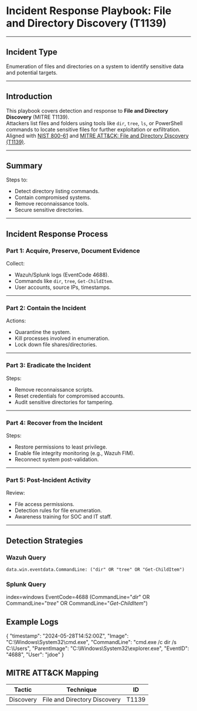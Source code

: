 # Incident Response Playbook: File and Directory Discovery (T1139)

---

## Incident Type

Enumeration of files and directories on a system to identify sensitive data and potential targets.

---

## Introduction

This playbook covers detection and response to **File and Directory Discovery** (MITRE T1139).  
Attackers list files and folders using tools like `dir`, `tree`, `ls`, or PowerShell commands to locate sensitive files for further exploitation or exfiltration.  
Aligned with [NIST 800-61](https://nvlpubs.nist.gov/nistpubs/SpecialPublications/NIST.SP.800-61r2.pdf) and [MITRE ATT&CK: File and Directory Discovery (T1139)](https://attack.mitre.org/techniques/T1139/).

---

## Summary

Steps to:

- Detect directory listing commands.
- Contain compromised systems.
- Remove reconnaissance tools.
- Secure sensitive directories.

---

## Incident Response Process

### Part 1: Acquire, Preserve, Document Evidence

Collect:

- Wazuh/Splunk logs (EventCode 4688).
- Commands like `dir`, `tree`, `Get-ChildItem`.
- User accounts, source IPs, timestamps.

---

### Part 2: Contain the Incident

Actions:

- Quarantine the system.
- Kill processes involved in enumeration.
- Lock down file shares/directories.

---

### Part 3: Eradicate the Incident

Steps:

- Remove reconnaissance scripts.
- Reset credentials for compromised accounts.
- Audit sensitive directories for tampering.

---

### Part 4: Recover from the Incident

Steps:

- Restore permissions to least privilege.
- Enable file integrity monitoring (e.g., Wazuh FIM).
- Reconnect system post-validation.

---

### Part 5: Post-Incident Activity

Review:

- File access permissions.
- Detection rules for file enumeration.
- Awareness training for SOC and IT staff.

---

## Detection Strategies

### Wazuh Query

```kql
data.win.eventdata.CommandLine: ("dir" OR "tree" OR "Get-ChildItem")
```
### Splunk Query

index=windows EventCode=4688 (CommandLine="*dir*" OR CommandLine="*tree*" OR CommandLine="*Get-ChildItem*")

## Example Logs

{
  "timestamp": "2024-05-28T14:52:00Z",
  "Image": "C:\\Windows\\System32\\cmd.exe",
  "CommandLine": "cmd.exe /c dir /s C:\\Users",
  "ParentImage": "C:\\Windows\\System32\\explorer.exe",
  "EventID": "4688",
  "User": "jdoe"
}

## MITRE ATT&CK Mapping

| Tactic    | Technique                    | ID    |
| --------- | ---------------------------- | ----- |
| Discovery | File and Directory Discovery | T1139 |

